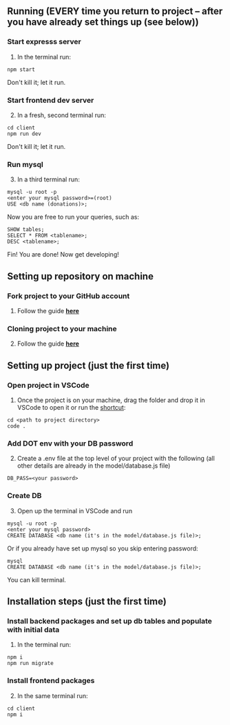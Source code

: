 
## Running (EVERY time you return to project – after you have already set things up (see below))

### Start expresss server

1. In the terminal run:

```
npm start
```

Don't kill it; let it run.

### Start frontend dev server

2. In a fresh, second terminal run:

```
cd client
npm run dev
```

Don't kill it; let it run.

### Run mysql

3. In a third terminal run:

```
mysql -u root -p
<enter your mysql password>=(root)
USE <db name (donations)>;
```



Now you are free to run your queries, such as:

```
SHOW tables;
SELECT * FROM <tablename>;
DESC <tablename>;
```

Fin! You are done! Now get developing!

## Setting up repository on machine

### Fork project to your GitHub account

1. Follow the guide [**here**](https://docs.github.com/en/pull-requests/collaborating-with-pull-requests/working-with-forks/fork-a-repo#forking-a-repository)

### Cloning project to your machine

2. Follow the guide [**here**](https://docs.github.com/en/pull-requests/collaborating-with-pull-requests/working-with-forks/fork-a-repo#cloning-your-forked-repository)

## Setting up project (just the first time)

### Open project in VSCode

1. Once the project is on your machine, drag the folder and drop it in VSCode to open it or run the [shortcut](https://www.freecodecamp.org/news/how-to-open-visual-studio-code-from-your-terminal/):

```
cd <path to project directory>
code .
```

### Add DOT env with your DB password

2. Create a .env file at the top level of your project with the following (all other details are already in the model/database.js file)

```
DB_PASS=<your password>
```

### Create DB

3. Open up the terminal in VSCode and run

```
mysql -u root -p
<enter your mysql password>
CREATE DATABASE <db name (it's in the model/database.js file)>;
```

Or if you already have set up mysql so you skip entering password:

```
mysql
CREATE DATABASE <db name (it's in the model/database.js file)>;
```

You can kill terminal.

## Installation steps (just the first time)

### Install backend packages and set up db tables and populate with initial data

1. In the terminal run:

```
npm i
npm run migrate
```

### Install frontend packages

2. In the same terminal run:

```
cd client
npm i


```